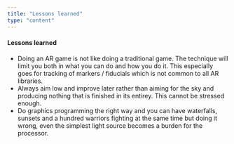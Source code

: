 ```yaml
---
title: "Lessons learned"
type: "content"
---
```


#### Lessons learned

- Doing an AR game is not like doing a traditional game. The technique will limit you both in what you can do and how you do it. This especially goes for tracking of markers / fiducials which is not common to all AR libraries.
- Always aim low and improve later rather than aiming for the sky and producing nothing that is finished in its entirey. This cannot be stressed enough.
- Do graphics programming the right way and you can have waterfalls, sunsets and a hundred warriors fighting at the same time but doing it wrong, even the simplest light source becomes a burden for the processor.
